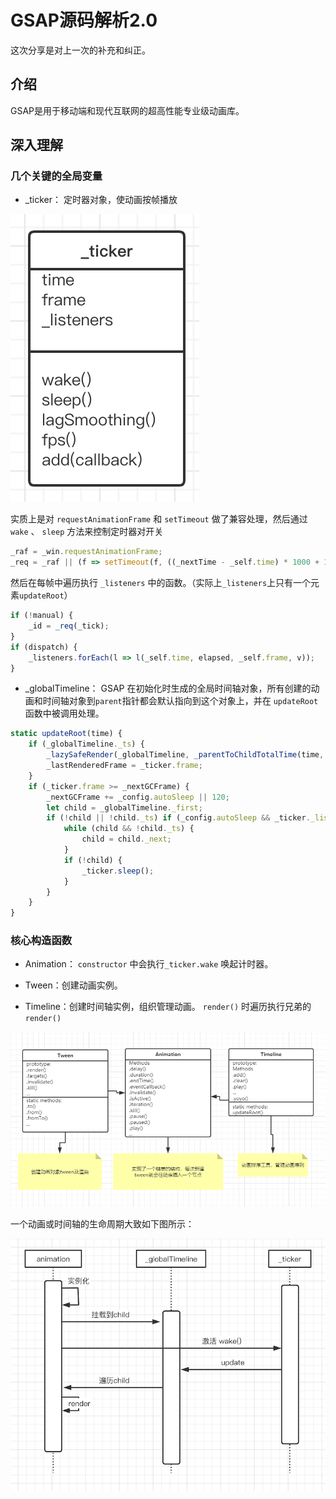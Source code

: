 # GSAP源码解析2.0

这次分享是对上一次的补充和纠正。

## 介绍

GSAP是用于移动端和现代互联网的超高性能专业级动画库。


## 深入理解

### 几个关键的全局变量

- _ticker：  定时器对象，使动画按帧播放

![./img/ticker.png](./img/ticker.png)

实质上是对 `requestAnimationFrame` 和 `setTimeout` 做了兼容处理，然后通过 `wake` 、 `sleep` 方法来控制定时器对开关
```js
_raf = _win.requestAnimationFrame;
_req = _raf || (f => setTimeout(f, ((_nextTime - _self.time) * 1000 + 1) | 0));
```
然后在每帧中遍历执行 `_listeners` 中的函数。（实际上`_listeners`上只有一个元素`updateRoot`）
```js
if (!manual) { 
    _id = _req(_tick);
}
if (dispatch) {
    _listeners.forEach(l => l(_self.time, elapsed, _self.frame, v));
}
```

- _globalTimeline：   GSAP 在初始化时生成的全局时间轴对象，所有创建的动画和时间轴对象到`parent`指针都会默认指向到这个对象上，并在 `updateRoot` 函数中被调用处理。
```js
static updateRoot(time) {
	if (_globalTimeline._ts) {
		_lazySafeRender(_globalTimeline, _parentToChildTotalTime(time, _globalTimeline));
		_lastRenderedFrame = _ticker.frame;
	}
	if (_ticker.frame >= _nextGCFrame) {
		_nextGCFrame += _config.autoSleep || 120;
		let child = _globalTimeline._first;
		if (!child || !child._ts) if (_config.autoSleep && _ticker._listeners.length < 2) {
			while (child && !child._ts) {
				child = child._next;
			}
			if (!child) {
				_ticker.sleep();
			}
		}
	}
}
```


### 核心构造函数

- Animation：   `constructor` 中会执行`_ticker.wake` 唤起计时器。

- Tween：创建动画实例。

- Timeline：创建时间轴实例，组织管理动画。
`render()` 时遍历执行兄弟的`render()`

![./img/class.png](./img/class.png)

一个动画或时间轴的生命周期大致如下图所示：

![./img/uml.png](./img/uml.png)